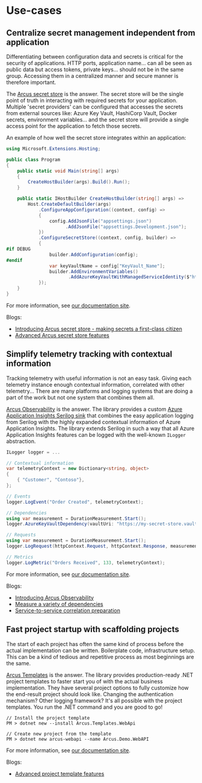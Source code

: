 # Use-cases

## Centralize secret management independent from application
Differentiating between configuration data and secrets is critical for the security of applications. HTTP ports, application name... can all be seen as public data but access tokens, private keys... should not be in the same group. Accessing them in a centralized manner and secure manner is therefore important.

The [Arcus secret store](https://security.arcus-azure.net/features/secret-store) is the answer. The secret store will be the single point of truth in interacting with required secrets for your application. Multiple 'secret providers' can be configured that accesses the secrets from external sources like: Azure Key Vault, HashiCorp Vault, Docker secrets, environment variables... and the secret store will provide a single access point for the application to fetch those secrets.

An example of how well the secret store integrates within an application:

```csharp
using Microsoft.Extensions.Hosting;

public class Program
{
    public static void Main(string[] args)
    {
        CreateHostBuilder(args).Build().Run();
    }

    public static IHostBuilder CreateHostBuilder(string[] args) =>
        Host.CreateDefaultBuilder(args)
            .ConfigureAppConfiguration((context, config) => 
            {
                config.AddJsonFile("appsettings.json")
                      .AddJsonFile("appsettings.Development.json");
            })
            .ConfigureSecretStore((context, config, builder) =>
            {
#if DEBUG
                builder.AddConfiguration(config);
#endif
                var keyVaultName = config["KeyVault_Name"];
                builder.AddEnvironmentVariables()
                       .AddAzureKeyVaultWithManagedServiceIdentity($"https://{keyVaultName}.vault.azure.net");
            });
    }
}
```

For more information, see [our documentation site](https://security.arcus-azure.net/features/secret-store).

Blogs:
* [Introducing Arcus secret store - making secrets a first-class citizen](https://www.codit.eu/blog/introducing-secret-store-net-core/)
* [Advanced Arcus secret store features](https://www.codit.eu/blog/secret-store-arcus-security-v1-4/)

## Simplify telemetry tracking with contextual information
Tracking telemetry with useful information is not an easy task. Giving each telemetry instance enough contextual information, correlated with other telemetry... There are many platforms and logging systems that are doing a part of the work but not one system that combines them all.

[Arcus Observability](https://observability.arcus-azure.net/) is the answer. The library provides a custom [Azure Application Insights Serilog sink](https://observability.arcus-azure.net/Features/sinks/azure-application-insights) that combines the easy application logging from Serilog with the highly expanded contextual information of Azure Application Insights. The library extends Serilog in such a way that all Azure Application Insights features can be logged with the well-known `ILogger` abstraction.

```csharp
ILogger logger = ...

// Contextual information
var telemetryContext = new Dictionary<string, object>
{
    { "Customer", "Contoso"},
};

// Events
logger.LogEvent("Order Created", telemetryContext);

// Dependencies
using var measurement = DurationMeasurement.Start();
logger.AzureKeyVaultDependency(vaultUri: "https://my-secret-store.vault.azure.net", secretName: "ServiceBus-ConnectionString", isSuccessful: true, measurement, telemetryContext);

// Requests
using var measurement = DurationMeasurement.Start();
logger.LogRequest(httpContext.Request, httpContext.Response, measurement, telemetryContext);

// Metrics
logger.LogMetric("Orders Received", 133, telemetryContext);
```

For more information, see [our documentation site](https://observability.arcus-azure.net/).

Blogs:
* [Introducing Arcus Observability](https://www.codit.eu/blog/announcing-arcus-observability/)
* [Measure a variety of dependencies](https://www.codit.eu/blog/measure-a-variety-of-azure-dependencies-with-observability-v0-2/)
* [Service-to-service correlation preparation](https://www.codit.eu/blog/service-correlation-preparation-net-6-support-in-arcus-observability-v2-4/)

## Fast project startup with scaffolding projects
The start of each project has often the same kind of process before the actual implementation can be written. Boilerplate code, infrastructure setup. This can be a kind of tedious and repetitive process as most beginnings are the same.

[Arcus Templates]() is the answer. The library provides production-ready .NET project templates to faster start you of with the actual business implementation. They have several project options to fully customize how the end-result project should look like. Changing the authentication mechanism? Other logging framework? It's all possible with the project templates. You run the .NET command and you are good to go!

```shell
// Install the project template
PM > dotnet new --install Arcus.Templates.WebApi

// Create new project from the template
PM > dotnet new arcus-webapi --name Arcus.Demo.WebAPI
```

For more information, see [our documentation site](https://templates.arcus-azure.net/).

Blogs:
* [Advanced project template features](https://www.codit.eu/blog/making-arcus-templates-more-powerful/)